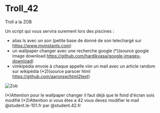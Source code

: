 # Troll_42

Troll a la ZOB

Un script qui vous servira surement lors des piscines :
- alias ls avec un son (petite base de donné de son telechargé sur https://www.myinstants.com)
- un wallpaper changer avec une recherche google (*)(source google image download https://github.com/hardikvasa/google-images-download)
- vimkipédia envoie à chaque appelle vim un mail avec un article random sur wikipédia (*2)(source parscer html https://github.com/aaronsw/html2text)

![Zob](https://i.imgur.com/MwgsTL3.png)

(*)Attention pour le wallpaper changer il faut déjà que le fond d'écran sois modifié
(*2)Attention si vous êtes a 42 vous devez modifier le mail @student.le-101.fr par @student.42.fr
